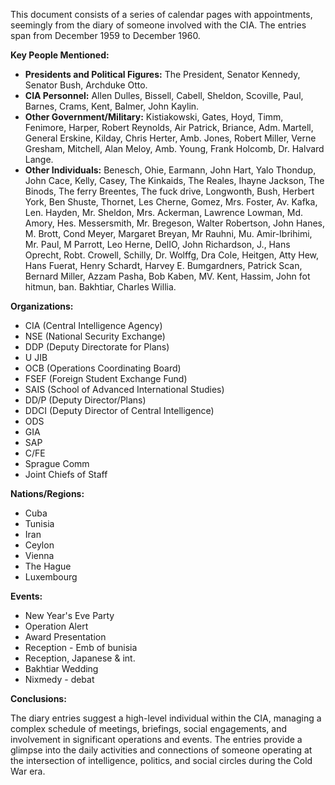 This document consists of a series of calendar pages with appointments, seemingly from the diary of someone involved with the CIA. The entries span from December 1959 to December 1960.

**Key People Mentioned:**

*   **Presidents and Political Figures:** The President, Senator Kennedy, Senator Bush, Archduke Otto.
*   **CIA Personnel:** Allen Dulles, Bissell, Cabell, Sheldon, Scoville, Paul, Barnes, Crams, Kent, Balmer, John Kaylin.
*   **Other Government/Military:** Kistiakowski, Gates, Hoyd, Timm, Fenimore, Harper, Robert Reynolds, Air Patrick, Briance, Adm. Martell, General Erskine, Kilday, Chris Herter, Amb. Jones, Robert Miller, Verne Gresham, Mitchell, Alan Meloy, Amb. Young, Frank Holcomb, Dr. Halvard Lange.
*   **Other Individuals:** Benesch, Ohie, Earmann, John Hart, Yalo Thondup, John Cace, Kelly, Casey, The Kinkaids, The Reales, Ihayne Jackson, The Binods, The ferry Breentes, The fuck drive, Longwonth, Bush, Herbert York, Ben Shuste, Thornet, Les Cherne, Gomez, Mrs. Foster, Av. Kafka, Len. Hayden, Mr. Sheldon, Mrs. Ackerman, Lawrence Lowman, Md. Amory, Hes. Messersmith, Mr. Bregeson, Walter Robertson, John Hanes, M. Brott, Cond Meyer, Margaret Breyan, Mr Rauhni, Mu. Amir-Ibrihimi, Mr. Paul, M Parrott, Leo Herne, DelIO, John Richardson, J., Hans Oprecht, Robt. Crowell, Schilly, Dr. Wolffg, Dra Cole, Heitgen, Atty Hew, Hans Fuerat, Henry Schardt, Harvey E. Bumgardners, Patrick Scan, Bernard Miller, Azzam Pasha, Bob Kaben, MV. Kent, Hassim, John fot hitmun, ban. Bakhtiar, Charles Willia.

**Organizations:**

*   CIA (Central Intelligence Agency)
*   NSE (National Security Exchange)
*   DDP (Deputy Directorate for Plans)
*   U JIB
*   OCB (Operations Coordinating Board)
*   FSEF (Foreign Student Exchange Fund)
*   SAIS (School of Advanced International Studies)
*   DD/P (Deputy Director/Plans)
*   DDCI (Deputy Director of Central Intelligence)
*   ODS
*   GIA
*   SAP
*   C/FE
*   Sprague Comm
*   Joint Chiefs of Staff

**Nations/Regions:**

*   Cuba
*   Tunisia
*   Iran
*   Ceylon
*   Vienna
*   The Hague
*   Luxembourg

**Events:**

*   New Year's Eve Party
*   Operation Alert
*   Award Presentation
*   Reception - Emb of bunisia
*   Reception, Japanese & int.
*   Bakhtiar Wedding
*   Nixmedy - debat

**Conclusions:**

The diary entries suggest a high-level individual within the CIA, managing a complex schedule of meetings, briefings, social engagements, and involvement in significant operations and events. The entries provide a glimpse into the daily activities and connections of someone operating at the intersection of intelligence, politics, and social circles during the Cold War era.
